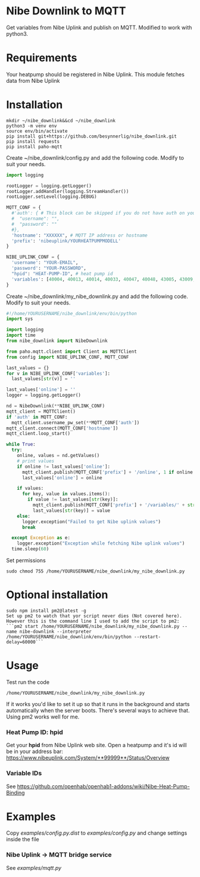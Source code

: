 # Nibe Downlink to MQTT
Get variables from Nibe Uplink and publish on MQTT. Modified to work with python3.

# Requirements
Your heatpump should be registered in Nibe Uplink. This module fetches data from Nibe Uplink

# Installation

    mkdir ~/nibe_downlink&&cd ~/nibe_downlink
    python3 -m venv env
    source env/bin/activate 
    pip install git+https://github.com/besynnerlig/nibe_downlink.git
    pip install requests
    pip install paho-mqtt

Create ~/nibe_downlink/config.py and add the following code. Modify to suit your needs.

``` python
import logging

rootLogger = logging.getLogger()
rootLogger.addHandler(logging.StreamHandler())
rootLogger.setLevel(logging.DEBUG)

MQTT_CONF = {
  #'auth': { # This block can be skipped if you do not have auth on your mqtt
  #  "username": "",
  #  "password": ""
  #},
  'hostname': "XXXXXX", # MQTT IP address or hostname
  'prefix': 'nibeuplink/YOURHEATPUMPMODELL'
}

NIBE_UPLINK_CONF = {
  'username': "YOUR-EMAIL",
  'password': "YOUR-PASSWORD",
  "hpid": "HEAT-PUMP-ID", # heat pump id
  'variables': [40004, 40013, 40014, 40033, 40047, 40048, 43005, 43009, 43084, 43427] # variables you want to fetch
}    
```

Create ~/nibe_downlink/my_nibe_downlink.py and add the following code. Modify to suit your needs.

``` python
#!/home/YOURUSERNAME/nibe_downlink/env/bin/python
import sys

import logging
import time
from nibe_downlink import NibeDownlink

from paho.mqtt.client import Client as MQTTClient
from config import NIBE_UPLINK_CONF, MQTT_CONF

last_values = {}
for v in NIBE_UPLINK_CONF['variables']:
  last_values[str(v)] = ''

last_values['online'] = ''
logger = logging.getLogger()

nd = NibeDownlink(**NIBE_UPLINK_CONF)
mqtt_client = MQTTClient()
if 'auth' in MQTT_CONF:
  mqtt_client.username_pw_set(**MQTT_CONF['auth'])
mqtt_client.connect(MQTT_CONF['hostname'])
mqtt_client.loop_start()

while True:
  try:
    online, values = nd.getValues()
    # print values
    if online != last_values['online']:
      mqtt_client.publish(MQTT_CONF['prefix'] + '/online', 1 if online else 0, retain=True)
      last_values['online'] = online

    if values:
      for key, value in values.items():
        if value != last_values[str(key)]:
          mqtt_client.publish(MQTT_CONF['prefix'] + '/variables/' + str(key), value, retain=True)
          last_values[str(key)] = value
    else:
      logger.exception("Failed to get Nibe uplink values")
      break

  except Exception as e:
    logger.exception("Exception while fetching Nibe uplink values")
  time.sleep(60)
```

Set permissions
```
sudo chmod 755 /home/YOURUSERNAME/nibe_downlink/my_nibe_downlink.py
```

# Optional installation
    sudo npm install pm2@latest -g
    Set up pm2 to watch that yor script never dies (Not covered here). However this is the command line I used to add the script to pm2:
    ```pm2 start /home/YOURUSERNAME/nibe_downlink/my_nibe_downlink.py --name nibe-downlink --interpreter /home/YOURUSERNAME/nibe_downlink/env/bin/python --restart-delay=60000```

# Usage

Test run the code

```
/home/YOURUSERNAME/nibe_downlink/my_nibe_downlink.py
```

If it works you'd like to set it up so that it runs in the background and starts automatically when the server boots. There's several ways to achieve that. Using pm2 works well for me. 

### Heat Pump ID: hpid
Get your **hpid** from Nibe Uplink web site. Open a heatpump and it's id will be in your address bar:
https://www.nibeuplink.com/System/**99999**/Status/Overview

### Variable IDs
See https://github.com/openhab/openhab1-addons/wiki/Nibe-Heat-Pump-Binding

# Examples

Copy *examples/config.py.dist* to *examples/config.py* and change settings inside the file

### Nibe Uplink -> MQTT bridge service

See *examples/mqtt.py*
